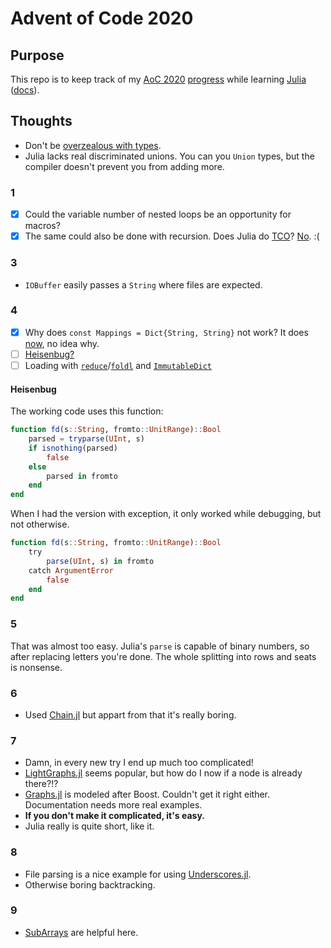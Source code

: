 # Advent of Code 2020

## Purpose

This repo is to keep track of my [AoC 2020][aoc] [progress] while learning [Julia][] ([docs]).

## Thoughts

- Don't be [overzealous with types][overzealous].
- Julia lacks real discriminated unions. You can you `Union` types, but the compiler doesn't prevent you from adding more.

[overzealous]: https://stackoverflow.com/a/56430371/581002

### 1

- [x] Could the variable number of nested loops be an opportunity for macros?
- [x] The same could also be done with recursion. Does Julia do [TCO][]? [No][notco]. :(

### 3

- `IOBuffer` easily passes a `String` where files are expected.

### 4

- [x] Why does `const Mappings = Dict{String, String}` not work? It does [now](https://github.com/CmdQ/AoC2020/commit/e2c14ecce1fcd80a8872ccf5ce800d1537a1a867), no idea why.
- [ ] [Heisenbug?][heisenbug4]
- [ ] Loading with [`reduce`][reduce]/[`foldl`][foldl] and [`ImmutableDict`][ImmutableDict]

#### Heisenbug

The working code uses this function:

```julia
function fd(s::String, fromto::UnitRange)::Bool
    parsed = tryparse(UInt, s)
    if isnothing(parsed)
        false
    else
        parsed in fromto
    end
end
```

When I had the version with exception, it only worked while debugging, but not otherwise.

```julia
function fd(s::String, fromto::UnitRange)::Bool
    try
        parse(UInt, s) in fromto
    catch ArgumentError
        false
    end
end
```

### 5

That was almost too easy. Julia's `parse` is capable of binary numbers, so after replacing letters you're done.
The whole splitting into rows and seats is nonsense.

### 6

- Used [Chain.jl][chain_jl] but appart from that it's really boring.

### 7

- Damn, in every new try I end up much too complicated!
- [LightGraphs.jl][lightgraphs_jl] seems popular, but how do I now if a node is already there?!?
- [Graphs.jl][graphs_jl] is modeled after Boost. Couldn't get it right either. Documentation needs more real examples.
- **If you don't make it complicated, it's easy.**
- Julia really is quite short, like it.

### 8

- File parsing is a nice example for using [Underscores.jl][underscores].
- Otherwise boring backtracking.

### 9

- [SubArrays][] are helpful here.






[aoc]: https://adventofcode.com/
[progress]: https://adventofcode.com/2020
[julia]: https://julialang.org/
[docs]: https://docs.julialang.org/en/v1/
[tco]: https://en.wikipedia.org/wiki/Tail_call
[heisenbug4]: https://stackoverflow.com/questions/65140849/
[notco]: https://groups.google.com/g/julia-dev/c/POP6YXCnP-k/m/vTxLngw_jSIJ
[reduce]: https://docs.julialang.org/en/v1/base/collections/#Base.reduce-Tuple{Any,Any}
[foldl]: https://docs.julialang.org/en/v1/base/collections/#Base.foldl-Tuple{Any,Any}
[ImmutableDict]: https://docs.julialang.org/en/v1/base/collections/#Base.ImmutableDict
[underscores]: https://c42f.github.io/Underscores.jl/stable/
[lightgraphs_jl]: https://github.com/JuliaGraphs/LightGraphs.jl
[graphs_jl]: https://graphsjl-docs.readthedocs.io/en/latest/
[chain_jl]: https://github.com/jkrumbiegel/Chain.jl
[subarrays]: https://docs.julialang.org/en/v1/devdocs/subarrays/